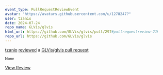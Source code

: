 ```yaml
---
event_type: PullRequestReviewEvent
avatar: "https://avatars.githubusercontent.com/u/1278247?"
user: tzanio
date: 2024-07-24
repo_name: GLVis/glvis
html_url: https://github.com/GLVis/glvis/pull/297#pullrequestreview-2195402741
repo_url: https://github.com/GLVis/glvis
---
```


<a href='https://github.com/tzanio' target='_blank'>tzanio</a> <a href='https://github.com/GLVis/glvis/pull/297#pullrequestreview-2195402741' target='_blank'>reviewed</a> a <a href='https://github.com/GLVis/glvis/pull/297' target='_blank'>GLVis/glvis pull request</a>

<small>None</small>

<a href='https://github.com/GLVis/glvis/pull/297#pullrequestreview-2195402741' target='_blank'>View Review</a>